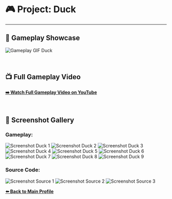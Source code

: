 # 🎮 Project: Duck
---

## 🎥 Gameplay Showcase

![Gameplay GIF Duck](duck-gif.gif)

<br>

## 📺 Full Gameplay Video

**[➡️ Watch Full Gameplay Video on YouTube](https://youtu.be/JgKsbbXgMq0)**

<br>

## 📸 Screenshot Gallery
### Gameplay:
![Screenshot Duck 1](gameplay-1.png)
![Screenshot Duck 2](gameplay-2.png)
![Screenshot Duck 3](gameplay-3.png)
![Screenshot Duck 4](gameplay-4.png)
![Screenshot Duck 5](gameplay-5.png)
![Screenshot Duck 6](gameplay-6.png)
![Screenshot Duck 7](gameplay-7.png)
![Screenshot Duck 8](gameplay-8.png)
![Screenshot Duck 9](gameplay-9.png)

### Source Code:
![Screenshot Source 1](source-1.png)
![Screenshot Source 2](source-2.png)
![Screenshot Source 3](source-3.png)
<br>

**[⬅️ Back to Main Profile](https://github.com/XTripsy)**
